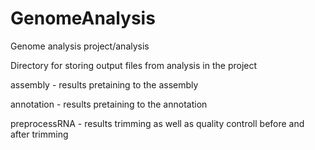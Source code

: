 # GenomeAnalysis
Genome analysis project/analysis

Directory for storing output files from analysis in the project

assembly - results pretaining to the assembly

annotation - results pretaining to the annotation

preprocessRNA - results trimming as well as quality controll before and after trimming
